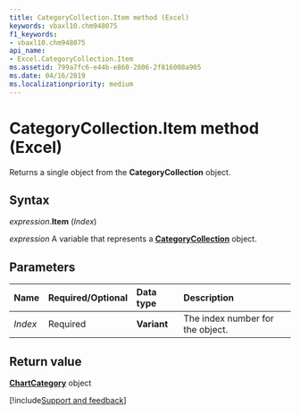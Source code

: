 ```yaml
---
title: CategoryCollection.Item method (Excel)
keywords: vbaxl10.chm948075
f1_keywords:
- vbaxl10.chm948075
api_name:
- Excel.CategoryCollection.Item
ms.assetid: 799a7fc6-e44b-e860-2806-2f816008a905
ms.date: 04/16/2019
ms.localizationpriority: medium
---
```



# CategoryCollection.Item method (Excel)

Returns a single object from the **CategoryCollection** object.


## Syntax

_expression_.**Item** (_Index_)

_expression_ A variable that represents a **[CategoryCollection](Excel.CategoryCollection.md)** object.


## Parameters

|Name|Required/Optional|Data type|Description|
|:-----|:-----|:-----|:-----|
| _Index_|Required|**Variant**|The index number for the object.|


## Return value

**[ChartCategory](Excel.chartcategory.md)** object



[!include[Support and feedback](~/includes/feedback-boilerplate.md)]